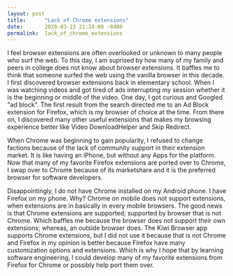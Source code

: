 ```yaml
---
layout: post
title:      "Lack of Chrome extensions"
date:       2020-03-23 21:24:00 -0400
permalink:  lack_of_chrome_extensions
---
```


I feel browser extensions are often overlooked or unknown to many people who surf the web. To this day, I am suprised by how many of my family and peers in college does not know about browser extensions. It baffles me to think that someone surfed the web using the vanilla browser in this decade. I first discovered browser extensions back in elementary school. When I was watching videos and got tired of ads interrupting my session whether it is the beginning or middle of the video. One day, I got curious and Googled "ad block". The first result from the search directed me to an Ad Block extension for Firefox, which is my browser of choice at the time. From there on, I discovered many other useful extensions that makes my browsing experience better like Video DownloadHelper and Skip Redirect. 

When Chrome was beginning to gain popularity, I refused to change factions because of the lack of community support in their extension market. It is like having an iPhone, but without any Apps for the platform. Now that many of my favorite Firefox extensions are ported over to Chrome, I swap over to Chrome because of its marketshare and it is the preferred browser for software developers.

Disappointingly, I do not have Chrome installed on my Android phone. I have Firefox on my phone. Why? Chrome on mobile does not support extensions, when extensions are in basically in every mobile browsers. The good news is that Chrome extensions are supported; supported by browser that is not Chrome. Which baffles me because the browser does not support their own extensions; whereas, an outside browser does. The Kiwi Browser app supports Chrome extensions, but I did not use it because that is not Chrome and Firefox in my opinion is better because Firefox have many customization options and extensions. Which is why I hope that by learning software engineering, I could develop many of my favorite extensions from Firefox for Chrome or possibly help port them over.
